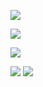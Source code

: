 ![](https://media.tenor.com/BizS5xQKfbcAAAAi/banana-cat-banana-cat-running.gif)

![](https://media.tenor.com/jy7KKCCqYWUAAAAC/angry-cat.gif)

![](https://media.tenor.com/bWUeVRqW9-IAAAAi/fast-cat-cat-excited.gif)

![](https://media2.giphy.com/media/v1.Y2lkPTc5MGI3NjExMzRkZ25xcXJydG54MzhmZjNhbGZpMTQzbDd4YWxlbmdrdnV4a2s1ZiZlcD12MV9pbnRlcm5hbF9naWZfYnlfaWQmY3Q9Zw/BK1EfIsdkKZMY/giphy.gif)
![](https://media1.tenor.com/m/NVP2kRD7CHsAAAAC/dancing-dog.gif)
